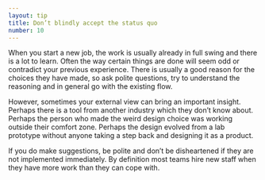 ```yaml
---
layout: tip
title: Don’t blindly accept the status quo
number: 10
---
```


When you start a new job, the work is usually already in full swing and there is a lot to learn.  Often the way certain things are done will seem odd or contradict your previous experience.  There is usually a good reason for the choices they have made, so ask polite questions, try to understand the reasoning and in general go with the existing flow.

However, sometimes your external view can bring an important insight. Perhaps there is a tool from another industry which they don’t know about. Perhaps the person who made the weird design choice was working outside their comfort zone.  Perhaps the design evolved from a lab prototype without anyone taking a step back and designing it as a product.

If you do make suggestions, be polite and don’t be disheartened if they are not implemented immediately.  By definition most teams hire new staff when they have more work than they can cope with.
